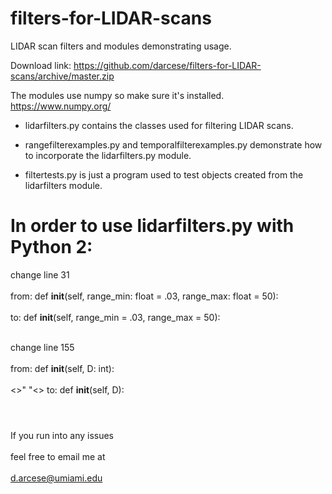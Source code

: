 # filters-for-LIDAR-scans

LIDAR scan filters and modules demonstrating usage.

Download link:
https://github.com/darcese/filters-for-LIDAR-scans/archive/master.zip

The modules use numpy so make sure it's installed.
https://www.numpy.org/

* lidarfilters.py contains the classes used for filtering LIDAR scans.

* rangefilterexamples.py and temporalfilterexamples.py demonstrate how
  to incorporate the lidarfilters.py module.

* filtertests.py is just a program used to test objects created from the
  lidarfilters module.

# In order to use lidarfilters.py with Python 2:

change line 31      <br/><br/>
from: def __init__(self, range_min: float = .03, range_max: float = 50):     <br/><br/>
  to: def __init__(self, range_min = .03, range_max = 50):      <br/><br/>

change line 155     <br/><br/>
from:  def __init__(self, D: int): <br/><br/><>"  "<>
  to:  def __init__(self, D):      <br/><br/>
                                           
#
If you run into any issues         <br/><br/>
feel free to email me at           <br/><br/>
d.arcese@umiami.edu     

